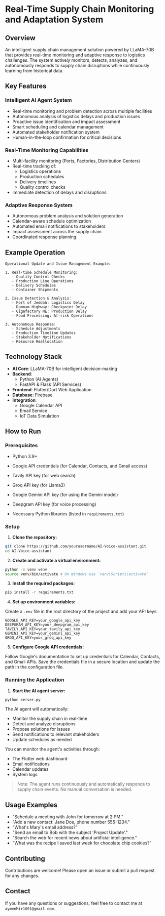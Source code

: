 # Real-Time Supply Chain Monitoring and Adaptation System

## Overview
An intelligent supply chain management solution powered by LLaMA-70B that provides real-time monitoring and adaptive response to logistics challenges. The system actively monitors, detects, analyzes, and autonomously responds to supply chain disruptions while continuously learning from historical data.

## Key Features

### Intelligent AI Agent System
- Real-time monitoring and problem detection across multiple facilities
- Autonomous analysis of logistics delays and production issues
- Proactive issue identification and impact assessment
- Smart scheduling and calendar management
- Automated stakeholder notification system
- Human-in-the-loop confirmation for critical decisions

### Real-Time Monitoring Capabilities
- Multi-facility monitoring (Ports, Factories, Distribution Centers)
- Real-time tracking of:
  - Logistics operations
  - Production schedules
  - Delivery timelines
  - Quality control checks
- Immediate detection of delays and disruptions

### Adaptive Response System
- Autonomous problem analysis and solution generation
- Calendar-aware schedule optimization
- Automated email notifications to stakeholders
- Impact assessment across the supply chain
- Coordinated response planning

## Example Operation
```
Operational Update and Issue Management Example:

1. Real-time Schedule Monitoring:
   - Quality Control Checks
   - Production Line Operations
   - Delivery Schedules
   - Container Shipments

2. Issue Detection & Analysis:
   - Port of Jeddah: Logistics Delay
   - Dammam Highway: Checkpoint Delay
   - Gigafactory ME: Production Delay
   - Food Processing: At-risk Operations

3. Autonomous Response:
   - Schedule Adjustments
   - Production Timeline Updates
   - Stakeholder Notifications
   - Resource Reallocation
```

## Technology Stack
- **AI Core**: LLaMA-70B for intelligent decision-making
- **Backend**: 
  - Python (AI Agents)
  - FastAPI & Flask (API Services)
- **Frontend**: Flutter/Dart Web Application
- **Database**: Firebase
- **Integration**: 
  - Google Calendar API
  - Email Service
  - IoT Data Simulation

## How to Run

### Prerequisites

- Python 3.9+

- Google API credentials (for Calendar, Contacts, and Gmail access)

- Tavily API key (for web search)

- Groq API key (for Llama3)

- Google Gemini API key (for using the Gemini model)

- Deepgram API key (for voice processing)

- Necessary Python libraries (listed in `requirements.txt`)

### Setup

1. **Clone the repository:**

```sh
git clone https://github.com/yourusername/AI-Voice-assistant.git
cd AI-Voice-assistant
```

2. **Create and activate a virtual environment:**

```sh
python -m venv venv
source venv/bin/activate # On Windows use `venv\Scripts\activate`
```

3. **Install the required packages:**

```sh
pip install -r requirements.txt
```

4. **Set up environment variables:**

Create a `.env` file in the root directory of the project and add your API keys:

```env
GOOGLE_API_KEY=your_google_api_key
DEEPGRAM_API_KEY=your_deepgram_api_key
TAVILY_API_KEY=your_tavily_api_key
GEMINI_API_KEY=your_gemini_api_key
GROQ_API_KEY=your_groq_api_key
```

5. **Configure Google API credentials:**

Follow Google's documentation to set up credentials for Calendar, Contacts, and Gmail APIs. Save the credentials file in a secure location and update the path in the configuration file.

### Running the Application

1. **Start the AI agent server:**

```sh
python server.py
```

The AI agent will automatically:
- Monitor the supply chain in real-time
- Detect and analyze disruptions
- Propose solutions for issues
- Send notifications to relevant stakeholders
- Update schedules as needed

You can monitor the agent's activities through:
- The Flutter web dashboard
- Email notifications
- Calendar updates
- System logs

> Note: The agent runs continuously and automatically responds to supply chain events. No manual conversation is needed.

## Usage Examples

- "Schedule a meeting with John for tomorrow at 2 PM."
- "Add a new contact: Jane Doe, phone number 555-1234."
- "What's Mary's email address?"
- "Send an email to Bob with the subject 'Project Update'."
- "Search the web for recent news about artificial intelligence."
- "What was the recipe I saved last week for chocolate chip cookies?"

## Contributing

Contributions are welcome! Please open an issue or submit a pull request for any changes.

## Contact

If you have any questions or suggestions, feel free to contact me at `aymenMir1001@gmail.com`.
